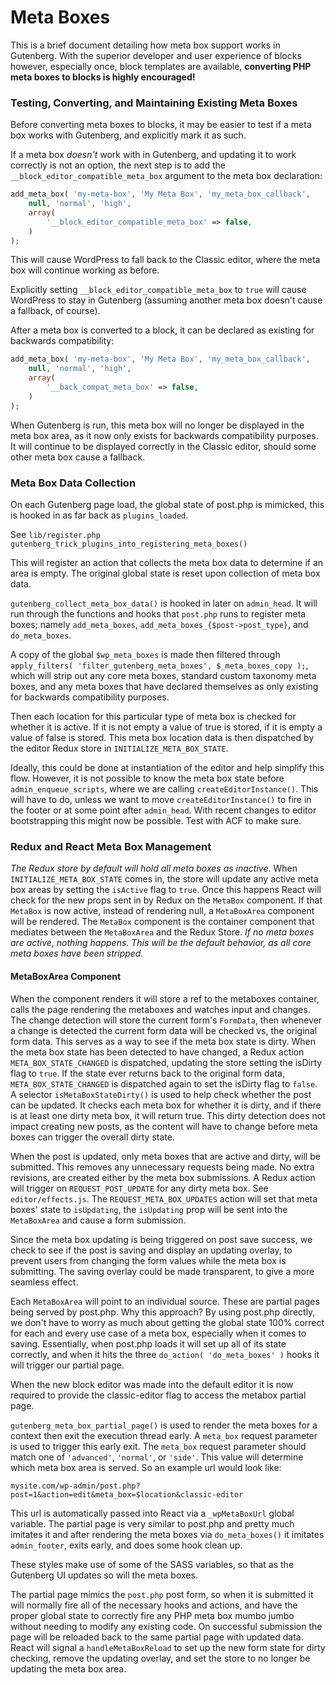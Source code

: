 # Meta Boxes

This is a brief document detailing how meta box support works in Gutenberg. With
the superior developer and user experience of blocks however, especially once,
block templates are available, **converting PHP meta boxes to blocks is highly
encouraged!**

### Testing, Converting, and Maintaining Existing Meta Boxes

Before converting meta boxes to blocks, it may be  easier to test if a meta box works with Gutenberg, and explicitly mark it as such.

If a meta box *doesn't* work with in Gutenberg, and updating it to work correctly is not an option, the next step is to add the `__block_editor_compatible_meta_box` argument to the meta box declaration:

```php
add_meta_box( 'my-meta-box', 'My Meta Box', 'my_meta_box_callback',
	null, 'normal', 'high',
	array(
		'__block_editor_compatible_meta_box' => false,
	)
);
```

This will cause WordPress to fall back to the Classic editor, where the meta box will continue working as before.

Explicitly setting `__block_editor_compatible_meta_box` to `true` will cause WordPress to stay in Gutenberg (assuming another meta box doesn't cause a fallback, of course).

After a meta box is converted to a block, it can be declared as existing for backwards compatibility:

```php
add_meta_box( 'my-meta-box', 'My Meta Box', 'my_meta_box_callback',
	null, 'normal', 'high',
	array(
		'__back_compat_meta_box' => false,
	)
);
```

When Gutenberg is run, this meta box will no longer be displayed in the meta box area, as it now only exists for backwards compatibility purposes. It will continue to be displayed correctly in the Classic editor, should some other meta box cause a fallback.

### Meta Box Data Collection

On each Gutenberg page load, the global state of post.php is mimicked, this is hooked in as far back as `plugins_loaded`.

See `lib/register.php gutenberg_trick_plugins_into_registering_meta_boxes()`

This will register an action that collects the meta box data to determine if an area is empty. The original global state is reset upon collection of meta box data.

`gutenberg_collect_meta_box_data()` is hooked in later on `admin_head`. It will run through the functions and hooks that `post.php` runs to register meta boxes; namely `add_meta_boxes`, `add_meta_boxes_{$post->post_type}`, and `do_meta_boxes`.

A copy of the global `$wp_meta_boxes` is made then filtered through `apply_filters( 'filter_gutenberg_meta_boxes', $_meta_boxes_copy );`, which will strip out any core meta boxes, standard custom taxonomy meta boxes, and any meta boxes that have declared themselves as only existing for backwards compatibility purposes.

Then each location for this particular type of meta box is checked for whether it is active. If it is not empty a value of true is stored, if it is empty a value of false is stored. This meta box location data is then dispatched by the editor Redux store in `INITIALIZE_META_BOX_STATE`.

Ideally, this could be done at instantiation of the editor and help simplify this flow. However, it is not possible to know the meta box state before `admin_enqueue_scripts`, where we are calling `createEditorInstance()`. This will have to do, unless we want to move `createEditorInstance()` to fire in the footer or at some point after `admin_head`. With recent changes to editor bootstrapping this might now be possible. Test with ACF to make sure.

### Redux and React Meta Box Management

*The Redux store by default will hold all meta boxes as inactive*. When `INITIALIZE_META_BOX_STATE` comes in, the store will update any active meta box areas by setting the `isActive` flag to `true`. Once this happens React will check for the new props sent in by Redux on the `MetaBox` component. If that `MetaBox` is now active, instead of rendering null, a `MetaBoxArea` component will be rendered. The `MetaBox` component is the container component that mediates between the `MetaBoxArea` and the Redux Store. *If no meta boxes are active, nothing happens. This will be the default behavior, as all core meta boxes have been stripped.*

#### MetaBoxArea Component

When the component renders it will store a ref to the metaboxes container, calls the page rendering the metaboxes and watches input and changes.
 The change detection will store the current form's `FormData`, then whenever a change is detected the current form data will be checked vs, the original form data. This serves as a way to see if the meta box state is dirty. When the meta box state has been detected to have changed, a Redux action `META_BOX_STATE_CHANGED` is dispatched, updating the store setting the isDirty flag to `true`. If the state ever returns back to the original form data, `META_BOX_STATE_CHANGED` is dispatched again to set the isDirty flag to `false`. A selector `isMetaBoxStateDirty()` is used to help check whether the post can be updated. It checks each meta box for whether it is dirty, and if there is at least one dirty meta box, it will return true. This dirty detection does not impact creating new posts, as the content will have to change before meta boxes can trigger the overall dirty state.

When the post is updated, only meta boxes that are active and dirty, will be submitted. This removes any unnecessary requests being made. No extra revisions, are created either by the meta box submissions. A Redux action will trigger on `REQUEST_POST_UPDATE` for any dirty meta box. See `editor/effects.js`. The `REQUEST_META_BOX_UPDATES` action will set that meta boxes' state to `isUpdating`, the `isUpdating` prop will be sent into the `MetaBoxArea` and cause a form submission.

Since the meta box updating is being triggered on post save success, we check to see if the post is saving and display an updating overlay, to prevent users from changing the form values while the meta box is submitting. The saving overlay could be made transparent, to give a more seamless effect.

Each `MetaBoxArea` will point to an individual source. These are partial pages being served by post.php. Why this approach? By using post.php directly, we don't have to worry as much about getting the global state 100% correct for each and every use case of a meta box, especially when it comes to saving. Essentially, when post.php loads it will set up all of its state correctly, and when it hits the three `do_action( 'do_meta_boxes' )` hooks it will trigger our partial page.

When the new block editor was made into the default editor it is now required to provide the classic-editor flag to access the metabox partial page.

`gutenberg_meta_box_partial_page()` is used to render the meta boxes for a context then exit the execution thread early. A `meta_box` request parameter is used to trigger this early exit. The `meta_box` request parameter should match one of `'advanced'`, `'normal'`, or `'side'`. This value will determine which meta box area is served. So an example url would look like:

`mysite.com/wp-admin/post.php?post=1&action=edit&meta_box=$location&classic-editor`

This url is automatically passed into React via a `_wpMetaBoxUrl` global variable. The partial page is very similar to post.php and pretty much imitates it and after rendering the meta boxes via `do_meta_boxes()` it imitates `admin_footer`, exits early, and does some hook clean up.

These styles make use of some of the SASS variables, so that as the Gutenberg UI updates so will the meta boxes.

The partial page mimics the `post.php` post form, so when it is submitted it will normally fire all of the necessary hooks and actions, and have the proper global state to correctly fire any PHP meta box mumbo jumbo without needing to modify any existing code. On successful submission the page will be reloaded back to the same partial page with updated data. React will signal a `handleMetaBoxReload` to set up the new form state for dirty checking, remove the updating overlay, and set the store to no longer be updating the meta box area.
